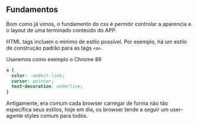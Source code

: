 ## Fundamentos

Bom como já vimos, o fundamento do css é permitir controlar a aparencia e o layout de uma terminado conteúdo do APP.

HTML tags incluem o minimo de estilo possivel. Por exemplo, há um estilo de construção padrão para as tags `<a>`.

Usaremos como exemplo o Chrome 86

```css
a {
  color: -webkit-link;
  cursor: pointer;
  text-decoration: underline;
}
```

Antigamente, era comum cada browser carregar de forma não tão especifica seus estilos, hoje em dia, os browser tende a seguir
um user-agente styles comum para todos.
